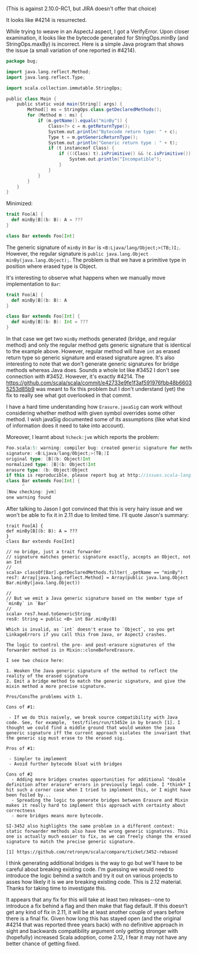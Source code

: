 (This is against 2.10.0-RC1, but JIRA doesn't offer that choice)

It looks like #4214 is resurrected.

While trying to weave in an AspectJ aspect, I got a VerifyError. Upon closer examination, it looks like the bytecode generated for StringOps.minBy (and StringOps.maxBy) is incorrect. Here is a simple Java program that shows the issue (a small variation of one reported in #4214).

```scala
package bug;

import java.lang.reflect.Method;
import java.lang.reflect.Type;

import scala.collection.immutable.StringOps;

public class Main {
	public static void main(String[] args) {
		Method[] ms = StringOps.class.getDeclaredMethods();
		for (Method m : ms) {
			if (m.getName().equals("minBy")) {
				Class<?> c = m.getReturnType();
				System.out.println("Bytecode return type: " + c);
				Type t = m.getGenericReturnType();
				System.out.println("Generic return type : " + t);
				if (t instanceof Class) {
					if (((Class) t).isPrimitive() && !c.isPrimitive()) {
						System.out.println("Incompatible");
					}
				}
			}
		}
	}
}
```
Minimized:

```scala
trait Foo[A] {
  def minBy[B](b: B): A = ???
}

class Bar extends Foo[Int]
```

The generic signature of `minBy` in `Bar` is `<B:Ljava/lang/Object;>(TB;)I;`. However, the regular signature is `public java.lang.Object minBy(java.lang.Object);`. The problem is that we have a primitive type in position where erased type is Object.

It's interesting to observe what happens when we manually move implementation to `Bar`:
```scala
trait Foo[A] {
  def minBy[B](b: B): A
}

class Bar extends Foo[Int] {
  def minBy[B](b: B): Int = ???
}
```

In that case we get two `minBy` methods generated (bridge, and regular method) and only the regular method gets generic signature that is identical to the example above. However, regular method will have `int` as erased return type so generic signature and erased signature agree. It's also interesting to note that we don't generate generic signatures for bridge methods whereas Java does.
Sounds a whole lot like #3452
I don't see connection with #3452. However, it's exactly #4214. The https://github.com/scala/scala/commit/e42733e9fe1f3af591976fbb48b66035253d85b9 was meant to fix this problem but I don't understand (yet) the fix to really see what got overlooked in that commit.

I have a hard time understanding how `Erasure.javaSig` can work without considering whether method with given symbol overrides some other method. I wish javaSig documented some of its assumptions (like what kind of information does it need to take into account).

Moreover, I learnt about `Ycheck:jvm` which reports the problem:
```scala
Foo.scala:5: warning: compiler bug: created generic signature for method minBy in Bar that does not conform to its erasure
signature: <B:Ljava/lang/Object;>(TB;)I
original type: [B](b: Object)Int
normalized type: [B](b: Object)Int
erasure type: (b: Object)Object
if this is reproducible, please report bug at http://issues.scala-lang.org/
class Bar extends Foo[Int] {
      ^
[Now checking: jvm]
one warning found
```
After talking to Jason I got convinced that this is very hairy issue and we won't be able to fix it in 2.11 due to limited time. I'll quote Jason's summary:

```
trait Foo[A] {
def minBy[B](b: B): A = ???
}
class Bar extends Foo[Int]

// no bridge, just a trait forwarder
// signature matches generic signature exactly, accepts an Object, not an Int
//
scala> classOf[Bar].getDeclaredMethods.filter(_.getName == "minBy")
res7: Array[java.lang.reflect.Method] = Array(public java.lang.Object Bar.minBy(java.lang.Object))

//
// But we emit a Java generic signature based on the member type of `minBy` in `Bar`
//
scala> res7.head.toGenericString
res8: String = public <B> int Bar.minBy(B)

Which is invalid, as `int` doesn't erase to `Object`, so you get LinkageErrors if you call this from Java, or AspectJ crashes.

The logic to control the pre- and post-erasure signatures of the forwarder method is in Mixin::cloneBeforeErasure.

I see two choice here:

1. Weaken the Java generic signature of the method to reflect the reality of the erased signature
2. Emit a bridge method to match the generic signature, and give the mixin method a more precise signature.

Pros/ConsThe problems with 1.

Cons of #1:

 - If we do this naively, we break source compatibility with Java code. See, for example,  test/files/run/t3452e in by branch [1]. I thought we could find a middle ground that would weaken the java generic signature iff the current approach violates the invariant that the generic sig must erase to the erased sig.

Pros of #1:

 - Simpler to implement
 - Avoid further bytecode bloat with bridges

Cons of #2
  - Adding more bridges creates opportunities for additional "double definition after erasure" errors in previously legal code. I *think* I hit such a corner case when I tried to implement this, or I might have been foiled by...
  - Spreading the logic to generate bridges between Erasure and Mixin makes it really hard to implement this approach with certainty about correctness
  - more bridges means more bytecode.

SI-3452 also highlights the same problem in a different context: static forwarder methods also have the wrong generic signatures. This one is actually much easier to fix, as we can freely change the erased signature to match the precise generic signature.

[1] https://github.com/retronym/scala/compare/ticket/3452-rebased
```

I think generating additional bridges is the way to go but we'll have to be careful about breaking existing code. I'm guessing we would need to introduce the logic behind a switch and try it out on various projects to asses how likely it is we are breaking existing code. This is 2.12 material.
Thanks for taking time to investigate this.

It appears that any fix for this will take at least two releases--one to introduce a fix behind a flag and then make that flag default. If this doesn't get any kind of fix in 2.11, it will be at least another couple of years before there is a final fix. Given how long this has stayed open (and the original #4214 that was reported three years back) with no definitive approach in sight and backwards compatibility argument only getting stronger with (hopefully) increased Scala adoption, come 2.12, I fear it may not have any better chance of getting fixed.
